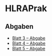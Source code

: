 # HLRAPrak

## Abgaben

- [Blatt 3 – Abgabe](https://docs.google.com/document/d/1jtHsMcbuAJs8t52HRcyLlJtSEHNEDUxm-f-QnSIPB64/edit?usp=sharing)
- [Blatt 4 – Abgabe](https://docs.google.com/document/d/1_X5NNlFfhx2NZx4Ckekj4RxX_IOQaypVzLJpHZ08VDY/edit?usp=sharing)
- [Blatt 5 – Abgabe](https://docs.google.com/document/d/1WoHkqbnnXhRWZ_jLWCuGr0EcR6gaF_w3-CXE4PTKxLk/edit?usp=sharing)
